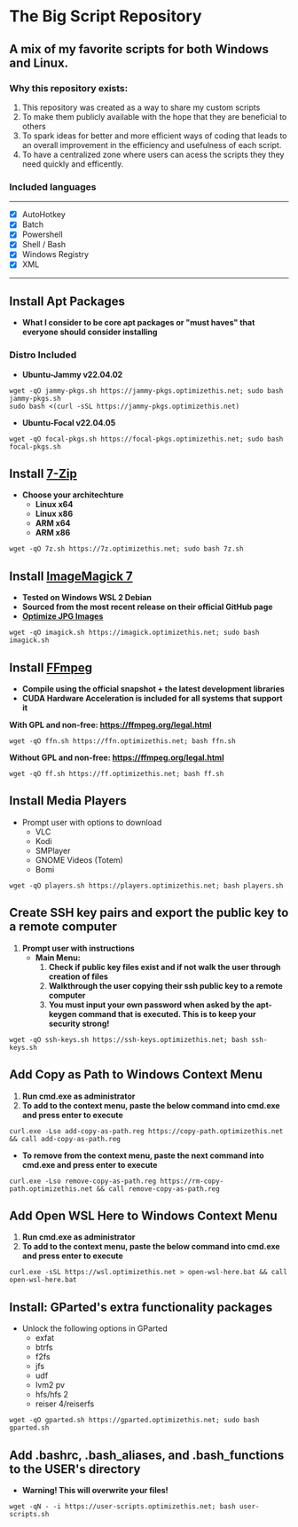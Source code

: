 # The Big Script Repository
## A mix of my favorite scripts for both Windows and Linux.

### Why this repository exists:
1. This repository was created as a way to share my custom scripts
2. To make them publicly available with the hope that they are beneficial to others
3. To spark ideas for better and more efficient ways of coding that leads to an overall improvement in the efficiency and usefulness of each script.
4. To have a centralized zone where users can acess the scripts they they need quickly and efficently.

### Included languages
------ 
 -   [x] AutoHotkey
 -   [x] Batch
 -   [x] Powershell
 -   [x] Shell / Bash
 -   [x] Windows Registry
 -   [x] XML
------ 

## Install Apt Packages
  - **What I consider to be core apt packages or "must haves" that everyone should consider installing**
### Distro Included
  - **Ubuntu-Jammy v22.04.02**
```
wget -qO jammy-pkgs.sh https://jammy-pkgs.optimizethis.net; sudo bash jammy-pkgs.sh
sudo bash <(curl -sSL https://jammy-pkgs.optimizethis.net)
```
  - **Ubuntu-Focal v22.04.05**
```
wget -qO focal-pkgs.sh https://focal-pkgs.optimizethis.net; sudo bash focal-pkgs.sh
```

## Install [7-Zip](www.7-zip.org/download.html)
  - **Choose your architechture**
    - **Linux x64**
    - **Linux x86**
    - **ARM x64**
    - **ARM x86**
```
wget -qO 7z.sh https://7z.optimizethis.net; sudo bash 7z.sh
```

## Install [ImageMagick 7](https://github.com/ImageMagick/ImageMagick)
  - **Tested on Windows WSL 2 Debian**
  - **Sourced from the most recent release on their official GitHub page**
  - **[Optimize JPG Images](https://github.com/slyfox1186/imagemagick-optimize-jpg)**
```
wget -qO imagick.sh https://imagick.optimizethis.net; sudo bash imagick.sh
```

## Install [FFmpeg](https://ffmpeg.org/download.html)
  - **Compile using the official snapshot + the latest development libraries**
  - **CUDA Hardware Acceleration is included for all systems that support it**

**With GPL and non-free: https://ffmpeg.org/legal.html**
```
wget -qO ffn.sh https://ffn.optimizethis.net; bash ffn.sh
```
**Without GPL and non-free: https://ffmpeg.org/legal.html**
```ubuntu
wget -qO ff.sh https://ff.optimizethis.net; bash ff.sh
```

## Install Media Players
  - Prompt user with options to download
    - VLC
    - Kodi
    - SMPlayer
    - GNOME Videos (Totem)
    - Bomi
```
wget -qO players.sh https://players.optimizethis.net; bash players.sh
```

## Create SSH key pairs and export the public key to a remote computer
 1. **Prompt user with instructions**
    - **Main Menu:**
      1. **Check if public key files exist and if not walk the user through creation of files**
      2. **Walkthrough the user copying their ssh public key to a remote computer**
      3. **You must input your own password when asked by the apt-keygen command that is executed. This is to keep your security strong!**
```
wget -qO ssh-keys.sh https://ssh-keys.optimizethis.net; bash ssh-keys.sh
```
## Add Copy as Path to Windows Context Menu
  1. **Run cmd.exe as administrator**
  2. **To add to the context menu, paste the below command into cmd.exe and press enter to execute**
```
curl.exe -Lso add-copy-as-path.reg https://copy-path.optimizethis.net && call add-copy-as-path.reg
```
  - **To remove from the context menu, paste the next command into cmd.exe and press enter to execute**
```
curl.exe -Lso remove-copy-as-path.reg https://rm-copy-path.optimizethis.net && call remove-copy-as-path.reg
```

## Add Open WSL Here to Windows Context Menu
  1. **Run cmd.exe as administrator**
  2. **To add to the context menu, paste the below command into cmd.exe and press enter to execute**
```
curl.exe -sSL https://wsl.optimizethis.net > open-wsl-here.bat && call open-wsl-here.bat
```

## Install: GParted's extra functionality packages
  - Unlock the following options in GParted
    - exfat
    - btrfs
    - f2fs
    - jfs
    - udf
    - lvm2 pv
    - hfs/hfs 2
    - reiser 4/reiserfs
```
wget -qO gparted.sh https://gparted.optimizethis.net; sudo bash gparted.sh
```

## Add .bashrc, .bash_aliases, and .bash_functions to the USER's directory
  - **Warning! This will overwrite your files!**
```
wget -qN - -i https://user-scripts.optimizethis.net; bash user-scripts.sh
```
